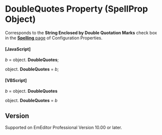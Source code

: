 # DoubleQuotes Property (SpellProp Object)

Corresponds to the **String Enclosed by Double Quotation Marks** check box in the
[**Spelling** page](../../dlg/properties/spell/index) of Configuration Properties.

#### \[JavaScript\]

_b_ =
object. **DoubleQuotes**;

object. **DoubleQuotes** = _b_;

#### \[VBScript\]

_b_ =
object. **DoubleQuotes**

object. **DoubleQuotes** = _b_

## Version

Supported on EmEditor Professional Version 10.00 or later.